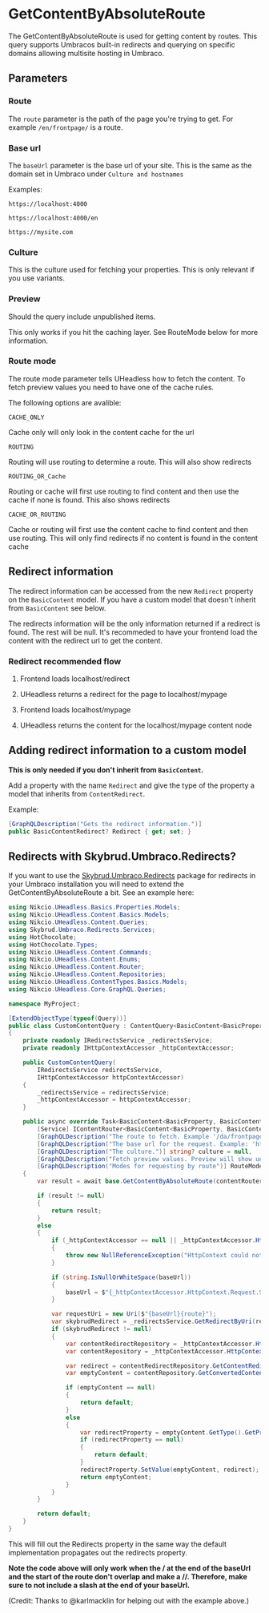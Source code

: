 # GetContentByAbsoluteRoute

The GetContentByAbsoluteRoute is used for getting content by routes.
This query supports Umbracos built-in redirects and querying on specific domains allowing multisite hosting in Umbraco.

## Parameters

### Route
The `route` parameter is the path of the page you're trying to get. For example `/en/frontpage/` is a route.

### Base url
The `baseUrl` parameter is the base url of your site. This is the same as the domain set in Umbraco under `Culture and hostnames`

Examples:
```
https://localhost:4000
```

```
https://localhost:4000/en
```

```
https://mysite.com
```


### Culture
This is the culture used for fetching your properties. This is only relevant if you use variants.

### Preview
Should the query include unpublished items.

This only works if you hit the caching layer. See RouteMode below for more information.


### Route mode
The route mode parameter tells UHeadless how to fetch the content. 
To fetch preview values you need to have one of the cache rules.

The following options are avalible:

```
CACHE_ONLY
```
Cache only will only look in the content cache for the url

```
ROUTING
```
Routing will use routing to determine a route. This will also show redirects

```
ROUTING_OR_Cache
```
Routing or cache will first use routing to find content and then use the cache if none is found. This also shows redirects

```
CACHE_OR_ROUTING
```
Cache or routing will first use the content cache to find content and then use routing. This will only find redirects if no content is found in the content cache


## Redirect information

The redirect information can be accessed from the new `Redirect` property on the `BasicContent` model. If you have a custom model that doesn't inherit from `BasicContent` see below.

The redirects information will be the only information returned if a redirect is found. The rest will be null. It's recommeded to have your frontend load the content with the redirect url to get the content.

### Redirect recommended flow

1. Frontend loads localhost/redirect

2. UHeadless returns a redirect for the page to localhost/mypage

3. Frontend loads localhost/mypage

4. UHeadless returns the content for the localhost/mypage content node

## Adding redirect information to a custom model

**This is only needed if you don't inherit from `BasicContent`.**

Add a property with the name `Redirect` and give the type of the property a model that inherits from `ContentRedirect`.

Example:
```csharp
[GraphQLDescription("Gets the redirect information.")]
public BasicContentRedirect? Redirect { get; set; }
```

## Redirects with Skybrud.Umbraco.Redirects?

If you want to use the [Skybrud.Umbraco.Redirects](https://github.com/skybrud/Skybrud.Umbraco.Redirects) package for redirects in your Umbraco installation you will need to extend the GetContentByAbsoluteRoute a bit. See an example here:

```csharp
using Nikcio.UHeadless.Basics.Properties.Models;
using Nikcio.UHeadless.Content.Basics.Models;
using Nikcio.UHeadless.Content.Queries;
using Skybrud.Umbraco.Redirects.Services;
using HotChocolate;
using HotChocolate.Types;
using Nikcio.UHeadless.Content.Commands;
using Nikcio.UHeadless.Content.Enums;
using Nikcio.UHeadless.Content.Router;
using Nikcio.UHeadless.Content.Repositories;
using Nikcio.UHeadless.ContentTypes.Basics.Models;
using Nikcio.UHeadless.Core.GraphQL.Queries;

namespace MyProject;

[ExtendObjectType(typeof(Query))]
public class CustomContentQuery : ContentQuery<BasicContent<BasicProperty, BasicContentType, BasicContentRedirect>, BasicProperty, BasicContentRedirect>
{
    private readonly IRedirectsService _redirectsService;
    private readonly IHttpContextAccessor _httpContextAccessor;

    public CustomContentQuery(
        IRedirectsService redirectsService,
        IHttpContextAccessor httpContextAccessor)
    {
        _redirectsService = redirectsService;
        _httpContextAccessor = httpContextAccessor;
    }

    public async override Task<BasicContent<BasicProperty, BasicContentType, BasicContentRedirect>?> GetContentByAbsoluteRoute(
        [Service] IContentRouter<BasicContent<BasicProperty, BasicContentType, BasicContentRedirect>, BasicProperty, BasicContentRedirect> contentRouter,
        [GraphQLDescription("The route to fetch. Example '/da/frontpage/'.")] string route,
        [GraphQLDescription("The base url for the request. Example: 'https://localhost:4000'. Default is the current domain")] string baseUrl = "",
        [GraphQLDescription("The culture.")] string? culture = null,
        [GraphQLDescription("Fetch preview values. Preview will show unpublished items.")] bool preview = false,
        [GraphQLDescription("Modes for requesting by route")] RouteMode routeMode = RouteMode.Routing)
    {
        var result = await base.GetContentByAbsoluteRoute(contentRouter, route, baseUrl, culture, preview, routeMode);

        if (result != null)
        {
            return result;
        }
        else
        {
            if (_httpContextAccessor == null || _httpContextAccessor.HttpContext == null)
            {
                throw new NullReferenceException("HttpContext could not be found");
            }

            if (string.IsNullOrWhiteSpace(baseUrl))
            {
                baseUrl = $"{_httpContextAccessor.HttpContext.Request.Scheme}://{_httpContextAccessor.HttpContext.Request.Host.Host}";
            }

            var requestUri = new Uri($"{baseUrl}{route}");
            var skybrudRedirect = _redirectsService.GetRedirectByUri(requestUri);
            if (skybrudRedirect != null)
            {
                var contentRedirectRepository = _httpContextAccessor.HttpContext.RequestServices.GetRequiredService<IContentRedirectRepository<BasicContentRedirect>>();
                var contentRepository = _httpContextAccessor.HttpContext.RequestServices.GetRequiredService<IContentRepository<BasicContent<BasicProperty, BasicContentType, BasicContentRedirect>, BasicProperty>>();

                var redirect = contentRedirectRepository.GetContentRedirect(new CreateContentRedirect(skybrudRedirect.Destination.FullUrl, skybrudRedirect.IsPermanent));
                var emptyContent = contentRepository.GetConvertedContent(null, null);

                if (emptyContent == null)
                {
                    return default;
                }
                else
                {
                    var redirectProperty = emptyContent.GetType().GetProperty(nameof(BasicContent.Redirect), typeof(BasicContentRedirect));
                    if (redirectProperty == null)
                    {
                        return default;
                    }
                    redirectProperty.SetValue(emptyContent, redirect);
                    return emptyContent;
                }
            }
        }

        return default;
    }
}
```

This will fill out the Redirects property in the same way the default implementation propagates out the redirects property.

**Note the code above will only work when the / at the end of the baseUrl and the start of the route don't overlap and make a //. Therefore, make sure to not include a slash at the end of your baseUrl.**

(Credit: Thanks to @karlmacklin for helping out with the example above.)